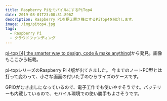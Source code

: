 ```yaml
---
title: Raspberry PiをモバイルにするPiTop4
date: 2019-08-01T23:00:31.896Z
description: Raspberry Piを据え置き機にするPiTop4を紹介します。
image: /img/pitop4.jpg
tags:
  - Raspberry Pi
  - クラウドファンディング
---
```

[pi-top [4] the smarter way to design, code & make anything!](https://www.kickstarter.com/projects/pi-top/pi-top-4-the-new-go-anywhere-do-anything-computer)から発見。画像もここから転載。

pi-topシリーズのRaspberry Pi 4版が出てきました。
今までのノートPC型とは打って変わって、小さな画面の付いた手のひらサイズのケースです。

GPIOがむき出しになっているので、電子工作でも使いやすそうです。バッテリーも内蔵しているので、モバイル環境での使い勝手もよさそうです。
